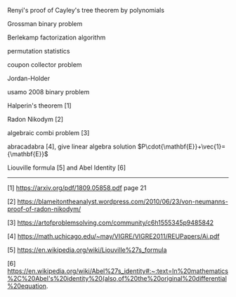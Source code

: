 Renyi's proof of Cayley's tree theorem by polynomials

Grossman binary problem

Berlekamp factorization algorithm

permutation statistics

coupon collector problem

Jordan-Holder

usamo 2008 binary problem

Halperin's theorem [1]

Radon Nikodym [2]

algebraic combi problem [3]

abracadabra [4], give linear algebra solution $P\cdot{\mathbf{E}}+\vec{1}={\mathbf{E}}$

Liouville formula [5] and Abel Identity [6]

----------------------------------------------------------------
[1] https://arxiv.org/pdf/1809.05858.pdf page 21

[2] https://blameitontheanalyst.wordpress.com/2010/06/23/von-neumanns-proof-of-radon-nikodym/

[3] https://artofproblemsolving.com/community/c6h1555345p9485842

[4] https://math.uchicago.edu/~may/VIGRE/VIGRE2011/REUPapers/Ai.pdf

[5] https://en.wikipedia.org/wiki/Liouville%27s_formula

[6] https://en.wikipedia.org/wiki/Abel%27s_identity#:~:text=In%20mathematics%2C%20Abel's%20identity%20(also,of%20the%20original%20differential%20equation.
